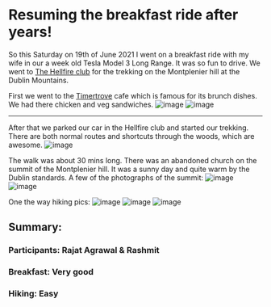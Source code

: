 # Resuming the breakfast ride after years!

So this Saturday on 19th of June 2021 I went on a breakfast ride with my wife in our a week old Tesla Model 3 Long Range. It was so fun to drive. We went to [The Hellfire club](https://dublin.ie/live/stories/the-hell-fire-club/) for the trekking on the Montplenier hill at the Dublin Mountains.

First we went to the [Timertrove](https://www.timbertrove.com/) cafe which is famous for its brunch dishes. We had there chicken and veg sandwiches.
![image](https://user-images.githubusercontent.com/4978846/122690448-8a3ded00-d221-11eb-8e0d-8baff8629ada.png)
![image](https://user-images.githubusercontent.com/4978846/122690452-91fd9180-d221-11eb-94b9-c2ce86a41827.png)

-----

After that we parked our car in the Hellfire club and started our trekking. There are both normal routes and shortcuts through the woods, which are awesome. 
![image](https://user-images.githubusercontent.com/4978846/122690544-06d0cb80-d222-11eb-9bbc-ef58373170f3.png)

The walk was about 30 mins long. There was an abandoned church on the summit of the Montplenier hill. It was a sunny day and quite warm by the Dublin standards. A few of the photographs of the summit:
![image](https://user-images.githubusercontent.com/4978846/122690626-9c6c5b00-d222-11eb-8b9b-76dbeda0908f.png)
![image](https://user-images.githubusercontent.com/4978846/122690633-a8581d00-d222-11eb-856f-cd63f9c5ab81.png)

One the way hiking pics:
![image](https://user-images.githubusercontent.com/4978846/122690653-c0c83780-d222-11eb-9fa4-2f5876806fc0.png)
![image](https://user-images.githubusercontent.com/4978846/122690657-ca519f80-d222-11eb-808f-a0e977db0660.png)
![image](https://user-images.githubusercontent.com/4978846/122690663-d3427100-d222-11eb-9d0f-a96736f8128f.png)

## Summary:
### Participants: Rajat Agrawal & Rashmit
### Breakfast: Very good
### Hiking: Easy

